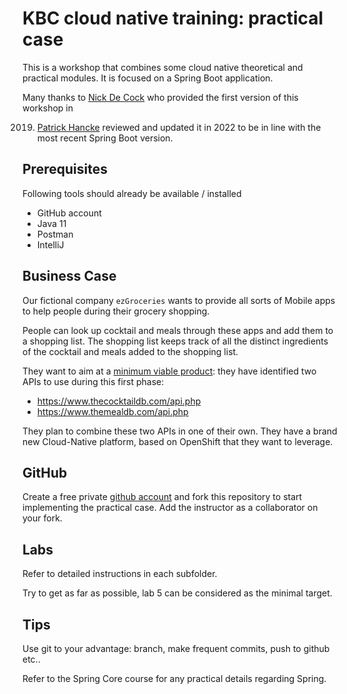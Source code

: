 # KBC cloud native training: practical case
This is a workshop that combines some cloud native theoretical and practical modules. It is focused on a Spring Boot
application.

Many thanks to [Nick De Cock](https://github.com/nickdkcronos) who provided the first version of this workshop in

2019. [Patrick Hancke](https://github.com/patrickhancke) reviewed and updated it in 2022 to be in line with the most
      recent Spring Boot version.

## Prerequisites
Following tools should already be available / installed

* GitHub account
* Java 11
* Postman
* IntelliJ

## Business Case
Our fictional company ``ezGroceries`` wants to provide all sorts of Mobile apps to help people during their grocery
shopping.

People can look up cocktail and meals through these apps and add them to a shopping list. The shopping list keeps track
of all the distinct ingredients of the cocktail and meals added to the shopping list.

They want to aim at a [minimum viable product](https://en.wikipedia.org/wiki/Minimum_viable_product): they have
identified two APIs to use during this first phase:

* https://www.thecocktaildb.com/api.php
* https://www.themealdb.com/api.php

They plan to combine these two APIs in one of their own. They have a brand new Cloud-Native platform, based on OpenShift
that they want to leverage.

## GitHub
Create a free private [github account](https://github.com/) and fork this repository to start implementing the practical
case. Add the instructor as a collaborator on your fork.

## Labs
Refer to detailed instructions in each subfolder.

Try to get as far as possible, lab 5 can be considered as the minimal target.

## Tips
Use git to your advantage: branch, make frequent commits, push to github etc..

Refer to the Spring Core course for any practical details regarding Spring.
